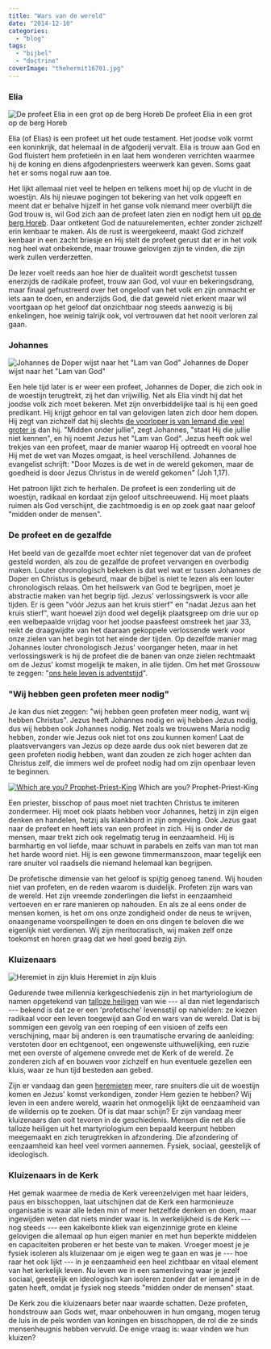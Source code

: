 ```yaml
---
title: "Wars van de wereld"
date: "2014-12-10"
categories: 
  - "blog"
tags: 
  - "bijbel"
  - "doctrine"
coverImage: "thehermit16701.jpg"
---
```


### Elia

![De profeet Elia in een grot op de berg Horeb](images/icon_elijah_02_in_a_cave11.jpg?w=203) De profeet Elia in een grot op de berg Horeb

Elia (of Elias) is een profeet uit het oude testament. Het joodse volk vormt een koninkrijk, dat helemaal in de afgoderij vervalt. Elia is trouw aan God en God fluistert hem profetieën in en laat hem wonderen verrichten waarmee hij de koning en diens afgodenpriesters weerwerk kan geven. Soms gaat het er soms nogal ruw aan toe.

Het lijkt allemaal niet veel te helpen en telkens moet hij op de vlucht in de woestijn. Als hij nieuwe pogingen tot bekering van het volk opgeeft en meent dat er behalve hijzelf in het ganse volk niemand meer overblijft die God trouw is, wil God zich aan de profeet laten zien en nodigt hem uit [op de berg Horeb](http://www.willibrordbijbel.nl/?p=page&i=10957,10974). Daar ontketent God de natuurelementen, echter zonder zichzelf erin kenbaar te maken. Als de rust is weergekeerd, maakt God zichzelf kenbaar in een zacht briesje en Hij stelt de profeet gerust dat er in het volk nog heel wat onbekende, maar trouwe gelovigen zijn te vinden, die zijn werk zullen verderzetten.

De lezer voelt reeds aan hoe hier de dualiteit wordt geschetst tussen enerzijds de radikale profeet, trouw aan God, vol vuur en bekeringsdrang, maar finaal gefrustreerd over het ongeloof van het volk en zijn onmacht er iets aan te doen, en anderzijds God, die dat geweld niet erkent maar wil voortgaan op het geloof dat onzichtbaar nog steeds aanwezig is bij enkelingen, hoe weinig talrijk ook, vol vertrouwen dat het nooit verloren zal gaan.

### Johannes

![Johannes de Doper wijst naar het "Lam van God"](images/1view1c31.jpg?w=218) Johannes de Doper wijst naar het "Lam van God"

Een hele tijd later is er weer een profeet, Johannes de Doper, die zich ook in de woestijn terugtrekt, zij het dan vrijwillig. Net als Elia vindt hij dat het joodse volk zich moet bekeren. Met zijn onverbiddelijke taal is hij een goed predikant. Hij krijgt gehoor en tal van gelovigen laten zich door hem dopen. Hij zegt van zichzelf dat hij slechts [de voorloper is van Iemand die veel groter is](http://www.willibrordbijbel.nl/?) dan hij. "Midden onder jullie", zegt Johannes, "staat Hij die jullie niet kennen", en hij noemt Jezus het "Lam van God". Jezus heeft ook wel trekjes van een profeet, maar de manier waarop Hij optreedt en vooral hoe Hij met de wet van Mozes omgaat, is heel verschillend. Johannes de evangelist schrijft: "Door Mozes is de wet in de wereld gekomen, maar de goedheid is door Jezus Christus in de wereld gekomen" (Joh 1,17).

Het patroon lijkt zich te herhalen. De profeet is een zonderling uit de woestijn, radikaal en kordaat zijn geloof uitschreeuwend. Hij moet plaats ruimen als God verschijnt, die zachtmoedig is en op zoek gaat naar geloof "midden onder de mensen".

### De profeet en de gezalfde

Het beeld van de gezalfde moet echter niet tegenover dat van de profeet gesteld worden, als zou de gezalfde de profeet vervangen en overbodig maken. Louter chronologisch bekeken is dat wel wat er tussen Johannes de Doper en Christus is gebeurd, maar de bijbel is niet te lezen als een louter chronologisch relaas. Om het heilswerk van God te begrijpen, moet je abstractie maken van het begrip tijd. Jezus' verlossingswerk is voor alle tijden. Er is geen "vóór Jezus aan het kruis stierf" en "nadat Jezus aan het kruis stierf", want hoewel zijn dood wel degelijk plaatsgreep om drie uur op een welbepaalde vrijdag voor het joodse paasfeest omstreek het jaar 33, reikt de draagwijdte van het daaraan gekoppele verlossende werk voor onze zielen van het begin tot het einde der tijden. Op dezelfde manier mag Johannes louter chronologisch Jezus' voorganger heten, maar in het verlossingswerk is hij de profeet die de banen van onze zielen rechtmaakt om de Jezus' komst mogelijk te maken, in alle tijden. Om het met Grossouw te zeggen: "[ons hele leven is adventstijd](/2014/12/10/de-advent-van-dit-leven/)".

### "Wij hebben geen profeten meer nodig"

Je kan dus niet zeggen: "wij hebben geen profeten meer nodig, want wij hebben Christus". Jezus heeft Johannes nodig en wij hebben Jezus nodig, dus wij hebben ook Johannes nodig. Net zoals we trouwens Maria nodig hebben, zonder wie Jezus ook niet tot ons zou kunnen komen! Laat de plaatsvervangers van Jezus op deze aarde dus ook niet beweren dat ze geen profeten nodig hebben, want dan zouden ze zich hoger achten dan Christus zelf, die immers wel de profeet nodig had om zijn openbaar leven te beginnen.

[![Which are you? Prophet-Priest-King](images/whichareyouchart1.jpg?w=234)](http://blog.harvestspringlake.org/2011/07/prophet-priest-or-king-which-are-you.html) Which are you? Prophet-Priest-King

Een priester, bisschop of paus moet niet trachten Christus te imiteren zondermeer. Hij moet ook plaats hebben voor Johannes, hetzij in zijn eigen denken en handelen, hetzij als klankbord in zijn omgeving. Ook Jezus gaat naar de profeet en heeft iets van een profeet in zich. Hij is onder de mensen, maar trekt zich ook regelmatig terug in eenzaamheid. Hij is barmhartig en vol liefde, maar schuwt in parabels en zelfs van man tot man het harde woord niet. Hij is een gewone timmermanszoon, maar tegelijk een rare snuiter vol raadsels die niemand helemaal kan begrijpen.

De profetische dimensie van het geloof is spijtig genoeg tanend. Wij houden niet van profeten, en de reden waarom is duidelijk. Profeten zijn wars van de wereld. Het zijn vreemde zonderlingen die liefst in eenzaamheid vertoeven en er rare manieren op nahouden. En als ze al eens onder de mensen komen, is het om ons onze zondigheid onder de neus te wrijven, onaangename voorspellingen te doen en ons dingen te beloven die we eigenlijk niet verdienen. Wij zijn meritocratisch, wij maken zelf onze toekomst en horen graag dat we heel goed bezig zijn.

### Kluizenaars

![Heremiet in zijn kluis](images/thehermit16701.jpg?w=216) Heremiet in zijn kluis

Gedurende twee millennia kerkgeschiedenis zijn in het martyriologium de namen opgetekend van [talloze heiligen](http://www.google.ca/search?as_q=Kluis&as_epq=&as_oq=&as_eq=&as_nlo=&as_nhi=&lr=&cr=&as_qdr=all&as_sitesearch=Heiligen.net&as_occt=any&safe=images&as_filetype=&as_rights=) van wie --- al dan niet legendarisch --- bekend is dat ze er een 'profetische' levensstijl op nahielden: ze kiezen radikaal voor een leven toegewijd aan God en wars van de wereld. Dat is bij sommigen een gevolg van een roeping of een visioen of zelfs een verschijning, maar bij anderen is een traumatische ervaring de aanleiding: verstoten door en echtgenoot, een ongewenste uithuwelijking, een ruzie met een overste of algemene onvrede met de Kerk of de wereld. Ze zonderen zich af en bouwen voor zichzelf en hun eventuele gezellen een kluis, waar ze hun tijd besteden aan gebed.

Zijn er vandaag dan geen [heremieten](http://nl.wikipedia.org/wiki/Heremiet_%28monnik%29) meer, rare snuiters die uit de woestijn komen en Jezus' komst verkondigen, zonder Hem gezien te hebben? Wij leven in een andere wereld, waarin het onmogelijk lijkt de eenzaamheid van de wildernis op te zoeken. Of is dat maar schijn? Er zijn vandaag meer kluizenaars dan ooit tevoren in de geschiedenis. Mensen die net als die talloze heiligen uit het martyriologium een bepaald keerpunt hebben meegemaakt en zich terugtrekken in afzondering. Die afzondering of eenzaamheid kan heel veel vormen aannemen. Fysiek, sociaal, geestelijk of ideologisch.

### Kluizenaars in de Kerk

Het gemak waarmee de media de Kerk vereenzelvigen met haar leiders, paus en bisschoppen, laat uitschijnen dat de Kerk een harmonieuze organisatie is waar alle leden min of meer hetzelfde denken en doen, maar ingewijden weten dat niets minder waar is. In werkelijkheid is de Kerk --- nog steeds --- een kakelbonte kliek van eigenzinnige grote en kleine gelovigen die allemaal op hun eigen manier en met hun beperkte middelen en capaciteiten proberen er het beste van te maken. Vroeger moest je je fysiek isoleren als kluizenaar om je eigen weg te gaan en was je --- hoe raar het ook lijkt --- in je eenzaamheid een heel zichtbaar en vitaal element van het kerkelijk leven. Nu leven we in een samenleving waar je jezelf sociaal, geestelijk en ideologisch kan isoleren zonder dat er iemand je in de gaten heeft, omdat je fysiek nog steeds "midden onder de mensen" staat.

De Kerk zou die kluizenaars beter naar waarde schatten. Deze profeten, hondstrouw aan Gods wet, maar onbehouwen in hun omgang, mogen terug de luis in de pels worden van koningen en bisschoppen, de rol die ze sinds mensenheugnis hebben vervuld. De enige vraag is: waar vinden we hun kluizen?

